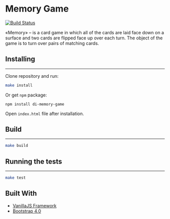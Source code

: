 # Memory Game
[![Build Status](https://travis-ci.org/dicodingru/memory-game.svg?branch=master)](https://travis-ci.org/dicodingru/memory-game)

«Memory» – is a card game in which all of the cards are laid face down on a surface and two cards are flipped face up over each turn. The object of the game is to turn over pairs of matching cards.

## Installing
---

Clone repository and run:

```bash
make install
```

Or get `npm` package:

```
npm install di-memory-game
```

Open `index.html` file after installation.

## Build
---

```bash
make build
```

## Running the tests
---

```bash
make test
```

## Built With

- [VanillaJS Framework](http://vanilla-js.com/)
- [Bootstrap 4.0](https://getbootstrap.com/)
